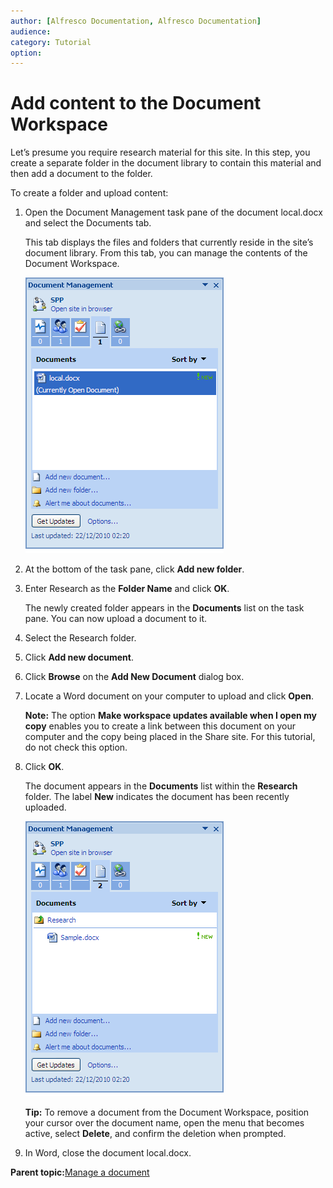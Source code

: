 ```yaml
---
author: [Alfresco Documentation, Alfresco Documentation]
audience: 
category: Tutorial
option: 
---
```


# Add content to the Document Workspace

Let’s presume you require research material for this site. In this step, you create a separate folder in the document library to contain this material and then add a document to the folder.

To create a folder and upload content:

1.  Open the Document Management task pane of the document local.docx and select the Documents tab.

    This tab displays the files and folders that currently reside in the site’s document library. From this tab, you can manage the contents of the Document Workspace.

    ![](../images/SharedWorkspacePane_Documents.png)

2.  At the bottom of the task pane, click **Add new folder**.

3.  Enter Research as the **Folder Name** and click **OK**.

    The newly created folder appears in the **Documents** list on the task pane. You can now upload a document to it.

4.  Select the Research folder.

5.  Click **Add new document**.

6.  Click **Browse** on the **Add New Document** dialog box.

7.  Locate a Word document on your computer to upload and click **Open**.

    **Note:** The option **Make workspace updates available when I open my copy** enables you to create a link between this document on your computer and the copy being placed in the Share site. For this tutorial, do not check this option.

8.  Click **OK**.

    The document appears in the **Documents** list within the **Research** folder. The label **New** indicates the document has been recently uploaded.

    ![](../images/SharedWorkspacePane_Documents2.png)

    **Tip:** To remove a document from the Document Workspace, position your cursor over the document name, open the menu that becomes active, select **Delete**, and confirm the deletion when prompted.

9.  In Word, close the document local.docx.


**Parent topic:**[Manage a document](../concepts/gs-spp-doc-manage.md)

